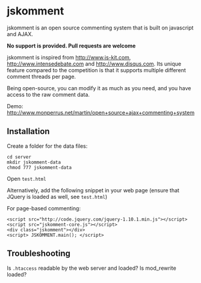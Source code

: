 jskomment
=========

jskomment is an open source commenting system that is built on javascript and AJAX.

**No support is provided. Pull requests are welcome**

jskomment is inspired from <http://www.js-kit.com>, <http://www.intensedebate.com> and <http://www.disqus.com>. Its unique feature compared to the competition is that it supports multiple different comment threads per page.

Being open-source, you can modify it as much as you need, and you have access to the raw comment data.

Demo: <http://www.monperrus.net/martin/open+source+ajax+commenting+system>

Installation
------------
Create a folder for the data files:

    cd server
    mkdir jskomment-data
    chmod 777 jskomment-data

Open `test.html`

Alternatively, add the following snippet in your web page (ensure that JQuery is loaded as well, see `test.html`)

For page-based commenting:

    <script src="http://code.jquery.com/jquery-1.10.1.min.js"></script>
    <script src="jskomment-core.js"></script>
    <div class="jskomment"></div>
    <script> JSKOMMENT.main(); </script>

Troubleshooting
---------------
Is `.htaccess` readable by the web server and loaded? Is mod_rewrite loaded?
